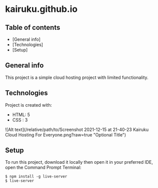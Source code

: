 # kairuku.github.io

## Table of contents
* [General info]
* [Technologies]
* [Setup]

## General info
This project is a simple cloud hosting project with limited functionality.
	
## Technologies
Project is created with:
* HTML: 5
* CSS : 3


![Alt text](/relative/path/to/Screenshot 2021-12-15 at 21-40-23 Kairuku Cloud Hosting For Everyone.png?raw=true "Optional Title")
	
## Setup
To run this project, download it locally then open it in your preferred IDE, open the Command Prompt Terminal:

```
$ npm install -g live-server
$ live-server
```
